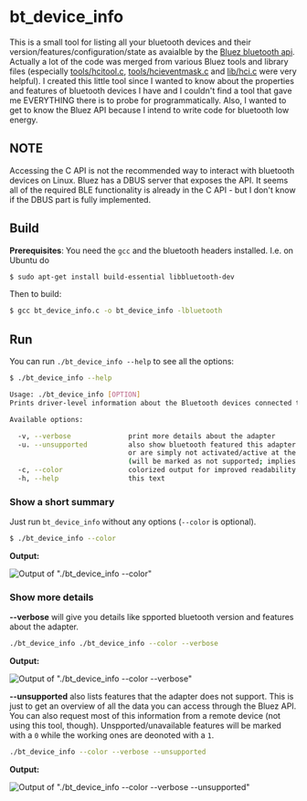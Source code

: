 # bt_device_info

This is a small tool for listing all your bluetooth devices and their version/features/configuration/state as avaialble by the [Bluez bluetooth api](http://www.bluez.org). Actually a lot of the code was merged from various Bluez tools and library files (especially [tools/hcitool.c](http://git.kernel.org/cgit/bluetooth/bluez.git/tree/tools/hcitool.c), [tools/hcieventmask.c](http://git.kernel.org/cgit/bluetooth/bluez.git/tree/tools/hcieventmask.c) and [lib/hci.c](http://git.kernel.org/cgit/bluetooth/bluez.git/tree/lib/hci.c) were very helpful). I created this little tool since I wanted to know about the properties and features of bluetooth devices I have and I couldn't find a tool that gave me EVERYTHING there is to probe for programmatically. Also, I wanted to get to know the Bluez API because I intend to write code for bluetooth low energy. 

## NOTE
Accessing the C API is not the recommended way to interact with bluetooth devices on Linux. Bluez has a DBUS server that exposes the API. It seems all of the required BLE functionality is already in the C API - but I don't know if the DBUS part is fully implemented.

## Build
**Prerequisites**: You need the `gcc` and the bluetooth headers installed. I.e. on Ubuntu do
```bash
$ sudo apt-get install build-essential libbluetooth-dev
```

Then to build:
```bash
$ gcc bt_device_info.c -o bt_device_info -lbluetooth
```

## Run
You can run `./bt_device_info --help` to see all the options:
```bash
$ ./bt_device_info --help

Usage: ./bt_device_info [OPTION]
Prints driver-level information about the Bluetooth devices connected to this machine. Uses code from the Bluez project (http://www.bluez.org/).

Available options:

  -v, --verbose              print more details about the adapter
  -u. --unsupported          also show bluetooth featured this adapter does not support
                             or are simply not activated/active at the moment
                             (will be marked as not supported; implies --verbose)
  -c, --color                colorized output for improved readability
  -h, --help                 this text
```

### Show a short summary
Just run `bt_device_info` without any options (`--color` is optional).
```bash
$ ./bt_device_info --color
```

**Output:**

![Output of "./bt_device_info --color"](https://github.com/swiesmann/bt_device_info/blob/master/readme_images/bt_device_info_normal.png?raw=true "Output of './bt_device_info --color'")




### Show more details
**--verbose** will give you details like spported bluetooth version and features about the adapter.
```bash
./bt_device_info ./bt_device_info --color --verbose
```

**Output:**

![Output of "./bt_device_info --color --verbose"](https://github.com/swiesmann/bt_device_info/blob/master/readme_images/bt_device_info_verbose.png?raw=true "Output of './bt_device_info --color --verbose'")

**--unsupported** also lists features that the adapter does not support. This is just to get an overview of all the data you can access through the Bluez API. You can also request most of this information from a remote device (not using this tool, though). Unspported/unavailable features will be marked with a `0` while the working ones are deonoted with a `1`.
```bash
./bt_device_info --color --verbose --unsupported
```

**Output:**

![Output of "./bt_device_info --color --verbose --unsupported"](https://github.com/swiesmann/bt_device_info/blob/master/readme_images/bt_device_info_unsupported.png?raw=true "Output of './bt_device_info --color --verbose --unsupported'")
